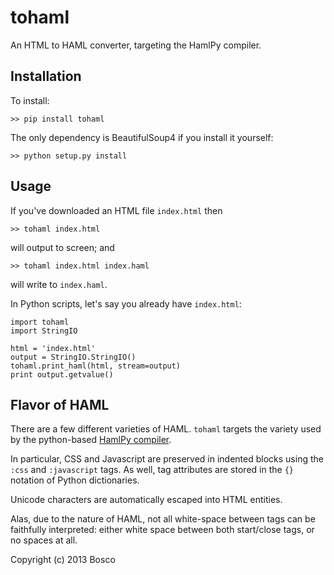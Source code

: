 
# tohaml

An HTML to HAML converter, targeting the HamlPy compiler.

## Installation

To install:

    >> pip install tohaml

The only dependency is BeautifulSoup4 if you install it yourself:

    >> python setup.py install

## Usage

If you've downloaded an HTML file `index.html` then 

    >> tohaml index.html 

will output to screen; and

    >> tohaml index.html index.haml

will write to `index.haml`.

In Python scripts, let's say you already have `index.html`:

    import tohaml
    import StringIO

    html = 'index.html'
    output = StringIO.StringIO()
    tohaml.print_haml(html, stream=output)
    print output.getvalue()

## Flavor of HAML

There are a few different varieties of HAML. `tohaml` targets the variety used by the python-based [HamlPy compiler](https://github.com/jessemiller/HamlPy).

In particular, CSS and Javascript are preserved in indented blocks using the `:css` and `:javascript` tags. As well, tag attributes are stored in the `{}` notation of Python dictionaries.

Unicode characters are automatically escaped into HTML entities.

Alas, due to the nature of HAML, not all white-space between tags can be faithfully interpreted: either white space between both start/close tags, or no spaces at all.

Copyright (c) 2013 Bosco

